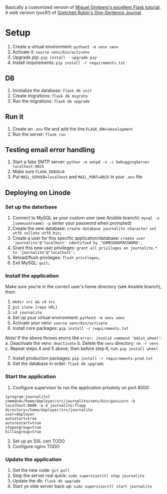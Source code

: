 Basically a customized version of [Miguel Grinberg's excellent Flask tutorial](https://blog.miguelgrinberg.com/post/the-flask-mega-tutorial-part-i-hello-world). A web version (yucK!) of [Gretchen Rubin's One-Sentence Journal](https://www.goodreads.com/book/show/38621692-the-happiness-project-one-sentence-journal).

# Setup

1. Create a virtual environment: `python3 -m venv venv`
2. Activate it: `source venv/bin/activate`
3. Upgrade pip: `pip install --upgrade pip`
4. Install requirements: `pip install -r requirements.txt`

## DB

1. Inintialize the database: `flask db init`
2. Create migrations: `flask db migrate`
3. Run the migrations: `flask db upgrade`

## Run it

1. Create an `.env` file and add the line `FLASK_ENV=development`
2. Run the server: `flask run`

## Testing email error handling

1. Start a fake SMTP server: `python -m smtpd -n -c DebuggingServer localhost:8025`
2. Make sure `FLASK_DEBUG=0`
3. Put `MAIL_SERVER=localhost` and `MAIL_PORT=8025` in your `.env` file


## Deploying on Linode

### Set up the daterbase

1. Connect to MySQL as your custom user (see Ansible branch): `mysql -u
   [someusername] -p` (enter your password when prompted)
2. Create the new database: `create database journalito character set utf8
   collate utf8_bin;`
3. Create a user for this specific application/database: `create user
   'journalito'@'localhost' identified by 'SOMEGOODPASSWORD';`
4. Grant this new user privileges: `grant all privileges on journalito.* to
   'journalito'@'localhost';`
5. Reload/flush privileges: `flush privileges;`
6. Exit MySQL: `quit;`

### Install the application

Make sure you're in the correct user's home directory (see Ansible branch),
then:

1. `mkdir src && cd src`
2. `git clone [repo URL]`
3. `cd journalito`
4. Set up your virtual environment: `python3 -m venv venv`
5. Activate your venv: `source venv/bin/activate`
6. Install core packages: `pip install -r requirements.txt`

*Note!* If the above throws erorrs like `error: invalid command 'bdist_wheel'`:
	a. Deactivate the venv: `deactivate`
	b. Delete the `venv` directory: `rm -r venv`
	c. Repeat steps 4 and 5 above, then before step 6, run: `pip install
wheel`

7. Install production packages: `pip install -r requirements-prod.txt`
8. Get the database in order: `flask db upgrade`

### Start the application

1. Configure supervisor to run the application privately on port 8000:

```
[program:journalito]
command=/home/deployer/src/journalito/venv/bin/gunicorn -b localhost:8000 -w 4 journalito:flapp
directory=/home/deployer/src/journalito
user=deployer
autostart=true
autorestart=true
stopasgroup=true
killasgroup=true
```

2. Set up an SSL cert TODO
3. Configure nginx TODO

### Update the application

1. Get the new code: `git pull`
2. Stop the server real quick: `sudo supervisorctl stop journalito`
3. Update the db: `flask db upgrade`
4. Start ye olde server back up: `sudo supervisorctl start journalito`

